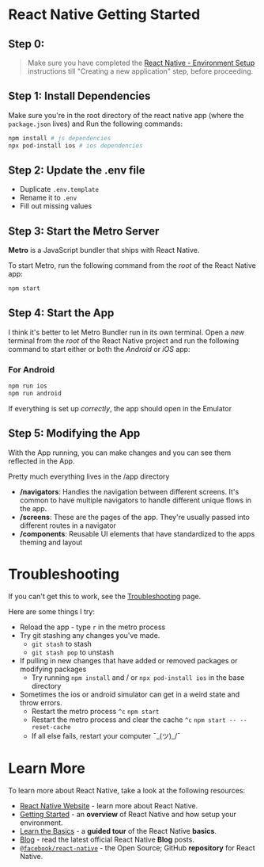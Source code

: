 # React Native Getting Started

## Step 0:

> Make sure you have completed the [React Native - Environment Setup](https://reactnative.dev/docs/environment-setup) instructions till "Creating a new application" step, before proceeding.

## Step 1: Install Dependencies

Make sure you're in the root directory of the react native app (where the `package.json` lives) and Run the following commands:

```bash
npm install # js dependencies
npx pod-install ios # ios dependencies
```

## Step 2: Update the .env file

- Duplicate `.env.template`
- Rename it to `.env`
- Fill out missing values

## Step 3: Start the Metro Server

**Metro** is a JavaScript bundler that ships with React Native.

To start Metro, run the following command from the _root_ of the React Native app:

```bash
npm start
```

## Step 4: Start the App

I think it's better to let Metro Bundler run in its own terminal. Open a _new_ terminal from the _root_ of the React Native project and run the following command to start either or both the _Android_ or _iOS_ app:

### For Android

```bash
npm run ios
npm run android
```

If everything is set up _correctly_, the app should open in the Emulator

## Step 5: Modifying the App

With the App running, you can make changes and you can see them reflected in the App.

Pretty much everything lives in the /app directory

- **/navigators**: Handles the navigation between different screens. It's common to have multiple navigators to handle different unique flows in the app.
- **/screens**: These are the pages of the app. They're usually passed into different routes in a navigator
- **/components**: Reusable UI elements that have standardized to the apps theming and layout

# Troubleshooting

If you can't get this to work, see the [Troubleshooting](https://reactnative.dev/docs/troubleshooting) page.

Here are some things I try:

- Reload the app - type `r` in the metro process
- Try git stashing any changes you've made.
  - `git stash` to stash
  - `git stash pop` to unstash
- If pulling in new changes that have added or removed packages or modifying packages
  - Try running `npm install` and / or `npx pod-install ios` in the base directory
- Sometimes the ios or android simulator can get in a weird state and throw errors.
  - Restart the metro process `^c` `npm start`
  - Restart the metro process and clear the cache `^c` `npm start -- --reset-cache`
  - If all else fails, restart your computer ¯\_(ツ)\_/¯

# Learn More

To learn more about React Native, take a look at the following resources:

- [React Native Website](https://reactnative.dev) - learn more about React Native.
- [Getting Started](https://reactnative.dev/docs/environment-setup) - an **overview** of React Native and how setup your environment.
- [Learn the Basics](https://reactnative.dev/docs/getting-started) - a **guided tour** of the React Native **basics**.
- [Blog](https://reactnative.dev/blog) - read the latest official React Native **Blog** posts.
- [`@facebook/react-native`](https://github.com/facebook/react-native) - the Open Source; GitHub **repository** for React Native.
